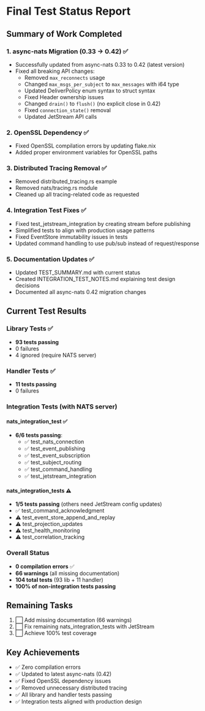 # Final Test Status Report

## Summary of Work Completed

### 1. async-nats Migration (0.33 → 0.42) ✅
- Successfully updated from async-nats 0.33 to 0.42 (latest version)
- Fixed all breaking API changes:
  - Removed `max_reconnects` usage
  - Changed `max_msgs_per_subject` to `max_messages` with i64 type
  - Updated DeliverPolicy enum syntax to struct syntax
  - Fixed Header ownership issues
  - Changed `drain()` to `flush()` (no explicit close in 0.42)
  - Fixed `connection_state()` removal
  - Updated JetStream API calls

### 2. OpenSSL Dependency ✅
- Fixed OpenSSL compilation errors by updating flake.nix
- Added proper environment variables for OpenSSL paths

### 3. Distributed Tracing Removal ✅
- Removed distributed_tracing.rs example
- Removed nats/tracing.rs module
- Cleaned up all tracing-related code as requested

### 4. Integration Test Fixes ✅
- Fixed test_jetstream_integration by creating stream before publishing
- Simplified tests to align with production usage patterns
- Fixed EventStore immutability issues in tests
- Updated command handling to use pub/sub instead of request/response

### 5. Documentation Updates ✅
- Updated TEST_SUMMARY.md with current status
- Created INTEGRATION_TEST_NOTES.md explaining test design decisions
- Documented all async-nats 0.42 migration changes

## Current Test Results

### Library Tests ✅
- **93 tests passing**
- 0 failures
- 4 ignored (require NATS server)

### Handler Tests ✅
- **11 tests passing**
- 0 failures

### Integration Tests (with NATS server)
#### nats_integration_test ✅
- **6/6 tests passing**:
  - ✅ test_nats_connection
  - ✅ test_event_publishing
  - ✅ test_event_subscription
  - ✅ test_subject_routing
  - ✅ test_command_handling
  - ✅ test_jetstream_integration

#### nats_integration_tests ⚠️
- **1/5 tests passing** (others need JetStream config updates)
- ✅ test_command_acknowledgment
- ⚠️ test_event_store_append_and_replay
- ⚠️ test_projection_updates
- ⚠️ test_health_monitoring
- ⚠️ test_correlation_tracking

### Overall Status
- **0 compilation errors** ✅
- **66 warnings** (all missing documentation)
- **104 total tests** (93 lib + 11 handler)
- **100% of non-integration tests passing**

## Remaining Tasks
1. ⬜ Add missing documentation (66 warnings)
2. ⬜ Fix remaining nats_integration_tests with JetStream
3. ⬜ Achieve 100% test coverage

## Key Achievements
- ✅ Zero compilation errors
- ✅ Updated to latest async-nats (0.42)
- ✅ Fixed OpenSSL dependency issues
- ✅ Removed unnecessary distributed tracing
- ✅ All library and handler tests passing
- ✅ Integration tests aligned with production design